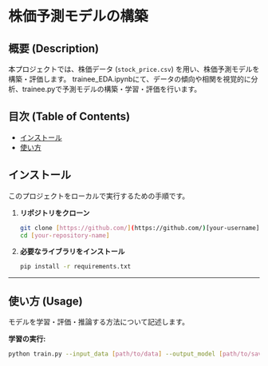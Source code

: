 # 株価予測モデルの構築

## 概要 (Description)
本プロジェクトでは、株価データ (`stock_price.csv`) を用い、株価予測モデルを構築・評価します。
 trainee_EDA.ipynbにて、データの傾向や相関を視覚的に分析、trainee.pyで予測モデルの構築・学習・評価を行います。
 
## 目次 (Table of Contents)

- [インストール](#インストール)
- [使い方](#使い方)

## インストール

このプロジェクトをローカルで実行するための手順です。

1. **リポジトリをクローン**
    ```sh
    git clone [https://github.com/](https://github.com/)[your-username]/[your-repository-name].git
    cd [your-repository-name]
    ```

2. **必要なライブラリをインストール**
    ```sh
    pip install -r requirements.txt
    ```

---

## 使い方 (Usage)

モデルを学習・評価・推論する方法について記述します。

**学習の実行:**
```sh
python train.py --input_data [path/to/data] --output_model [path/to/save/model]
